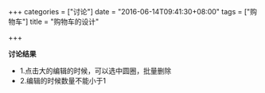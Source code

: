 +++
categories = ["讨论"]
date = "2016-06-14T09:41:30+08:00"
tags = ["购物车"]
title = "购物车的设计"

+++

**讨论结果**

- 1.点击大的编辑的时候，可以选中圆圈，批量删除
- 2.编辑的时候数量不能小于1





